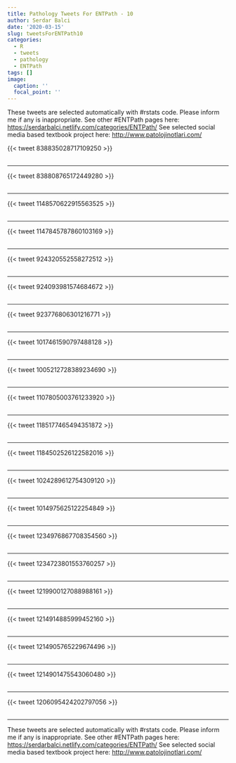 ```yaml
---
title: Pathology Tweets For ENTPath - 10
author: Serdar Balci
date: '2020-03-15'
slug: tweetsForENTPath10
categories:
  - R
  - tweets
  - pathology
  - ENTPath
tags: []
image:
  caption: ''
  focal_point: ''
---
```



These tweets are selected automatically with #rstats code. Please inform me if any is inappropriate.
See other #ENTPath pages here: https://serdarbalci.netlify.com/categories/ENTPath/ 
See selected social media based textbook project here: http://www.patolojinotlari.com/

{{< tweet 838835028717109250 >}}
<br>
<br>
<hr>
{{< tweet 838808765172449280 >}}
<br>
<br>
<hr>
{{< tweet 1148570622915563525 >}}
<br>
<br>
<hr>
{{< tweet 1147845787860103169 >}}
<br>
<br>
<hr>
{{< tweet 924320552558272512 >}}
<br>
<br>
<hr>
{{< tweet 924093981574684672 >}}
<br>
<br>
<hr>
{{< tweet 923776806301216771 >}}
<br>
<br>
<hr>
{{< tweet 1017461590797488128 >}}
<br>
<br>
<hr>
{{< tweet 1005212728389234690 >}}
<br>
<br>
<hr>
{{< tweet 1107805003761233920 >}}
<br>
<br>
<hr>
{{< tweet 1185177465494351872 >}}
<br>
<br>
<hr>
{{< tweet 1184502526122582016 >}}
<br>
<br>
<hr>
{{< tweet 1024289612754309120 >}}
<br>
<br>
<hr>
{{< tweet 1014975625122254849 >}}
<br>
<br>
<hr>
{{< tweet 1234976867708354560 >}}
<br>
<br>
<hr>
{{< tweet 1234723801553760257 >}}
<br>
<br>
<hr>
{{< tweet 1219900127088988161 >}}
<br>
<br>
<hr>
{{< tweet 1214914885999452160 >}}
<br>
<br>
<hr>
{{< tweet 1214905765229674496 >}}
<br>
<br>
<hr>
{{< tweet 1214901475543060480 >}}
<br>
<br>
<hr>
{{< tweet 1206095424202797056 >}}
<br>
<br>
<hr>


These tweets are selected automatically with #rstats code. Please inform me if any is inappropriate.
See other #ENTPath pages here: https://serdarbalci.netlify.com/categories/ENTPath/ 
See selected social media based textbook project here: http://www.patolojinotlari.com/
